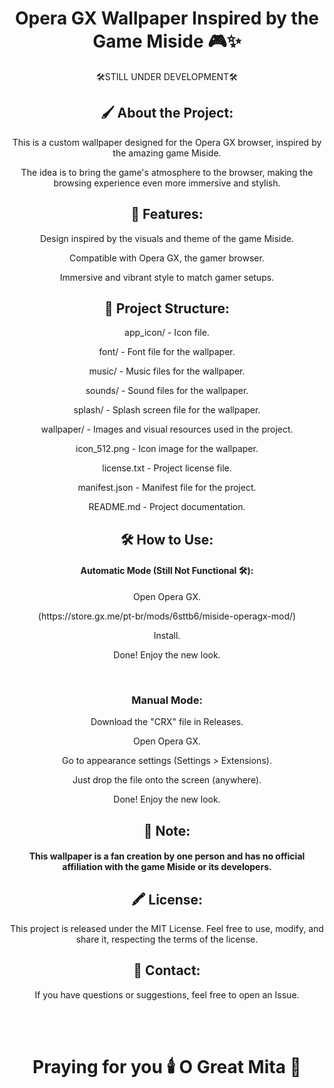 <h1 align="center">Opera GX Wallpaper Inspired by the Game Miside 🎮✨</h1>
<p align="center">🛠️STILL UNDER DEVELOPMENT🛠️</p>

<h2 align="center">🖌️ About the Project:</h2>

<p align="center">This is a custom wallpaper designed for the Opera GX browser, inspired by the amazing game Miside.</p>
<p align="center">The idea is to bring the game's atmosphere to the browser, making the browsing experience even more immersive and stylish.</p>

<h2 align="center">🌟 Features:</h2>

<p align="center">Design inspired by the visuals and theme of the game Miside.</p>
<p align="center">Compatible with Opera GX, the gamer browser.</p>
<p align="center">Immersive and vibrant style to match gamer setups.</p>

<h2 align="center">📂 Project Structure:</h2>

<p align="center">app_icon/ - Icon file.</p>
<p align="center">font/ - Font file for the wallpaper.</p>
<p align="center">music/ - Music files for the wallpaper.</p>
<p align="center">sounds/ - Sound files for the wallpaper.</p>
<p align="center">splash/ - Splash screen file for the wallpaper.</p>
<p align="center">wallpaper/ - Images and visual resources used in the project.</p>
<p align="center">icon_512.png - Icon image for the wallpaper.</p>
<p align="center">license.txt - Project license file.</p>
<p align="center">manifest.json - Manifest file for the project.</p>
<p align="center">README.md - Project documentation.</p>
    
<h2 align="center">🛠️ How to Use:</h2>

<h4 align="center">Automatic Mode (Still Not Functional 🛠️):</h4>

<p align="center">Open Opera GX.</p>
<p align="center">(https://store.gx.me/pt-br/mods/6sttb6/miside-operagx-mod/)</p>
<p align="center">Install.</p>
<p align="center">Done! Enjoy the new look.</p>
<br>
<h3 align="center"> Manual Mode:</h3>
<p align="center">Download the "CRX" file in Releases.</p>
<p align="center">Open Opera GX.</p>
<p align="center">Go to appearance settings (Settings > Extensions).</p>
<p align="center">Just drop the file onto the screen (anywhere).</p>
<p align="center">Done! Enjoy the new look.</p>

<h2 align="center">📌 Note:</h2>

<h4 align="center">This wallpaper is a fan creation by one person and has no official affiliation with the game Miside or its developers.</h4>

<h2 align="center">🖍️ License:</h2>

<p align="center">This project is released under the MIT License. Feel free to use, modify, and share it, respecting the terms of the license.</p>

<h2 align="center">💬 Contact:</h2>

<p align="center">If you have questions or suggestions, feel free to open an Issue.</p>
<br></br>

<h1 align="center">Praying for you 🕯️ O Great Mita 💝</h1>
